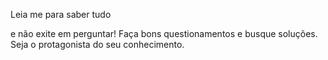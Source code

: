 Leia me para saber tudo

e não exite em perguntar!
Faça bons questionamentos e busque soluções.
Seja o protagonista do seu conhecimento.
